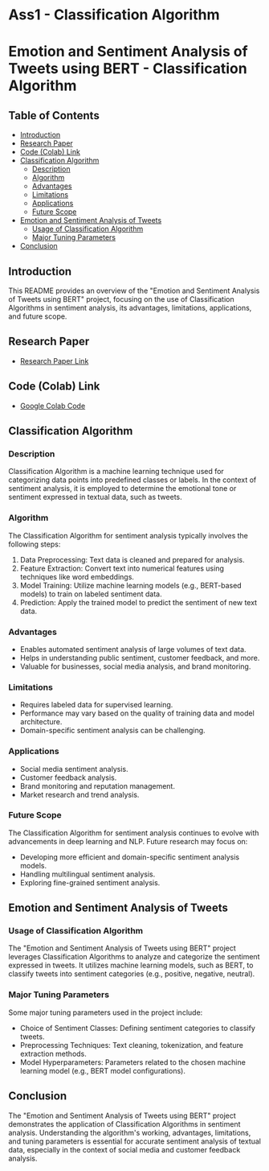 # Ass1 - Classification Algorithm

# Emotion and Sentiment Analysis of Tweets using BERT - Classification Algorithm

## Table of Contents
- [Introduction](#introduction)
- [Research Paper](#research-paper)
- [Code (Colab) Link](#code-colab-link)
- [Classification Algorithm](#classification-algorithm)
  - [Description](#description)
  - [Algorithm](#algorithm)
  - [Advantages](#advantages)
  - [Limitations](#limitations)
  - [Applications](#applications)
  - [Future Scope](#future-scope)
- [Emotion and Sentiment Analysis of Tweets](#emotion-and-sentiment-analysis-of-tweets)
  - [Usage of Classification Algorithm](#usage-of-classification-algorithm)
  - [Major Tuning Parameters](#major-tuning-parameters)
- [Conclusion](#conclusion)

## Introduction
This README provides an overview of the "Emotion and Sentiment Analysis of Tweets using BERT" project, focusing on the use of Classification Algorithms in sentiment analysis, its advantages, limitations, applications, and future scope.

## Research Paper
- [Research Paper Link](https://ceur-ws.org/Vol-2841/DARLI-AP_17.pdf)

## Code (Colab) Link
- [Google Colab Code](https://colab.research.google.com/drive/14aLspmK2MbTUmECW-GvT5M4kQBaAvbKn?usp=sharing)

## Classification Algorithm
### Description
Classification Algorithm is a machine learning technique used for categorizing data points into predefined classes or labels. In the context of sentiment analysis, it is employed to determine the emotional tone or sentiment expressed in textual data, such as tweets.

### Algorithm
The Classification Algorithm for sentiment analysis typically involves the following steps:
1. Data Preprocessing: Text data is cleaned and prepared for analysis.
2. Feature Extraction: Convert text into numerical features using techniques like word embeddings.
3. Model Training: Utilize machine learning models (e.g., BERT-based models) to train on labeled sentiment data.
4. Prediction: Apply the trained model to predict the sentiment of new text data.

### Advantages
- Enables automated sentiment analysis of large volumes of text data.
- Helps in understanding public sentiment, customer feedback, and more.
- Valuable for businesses, social media analysis, and brand monitoring.

### Limitations
- Requires labeled data for supervised learning.
- Performance may vary based on the quality of training data and model architecture.
- Domain-specific sentiment analysis can be challenging.

### Applications
- Social media sentiment analysis.
- Customer feedback analysis.
- Brand monitoring and reputation management.
- Market research and trend analysis.

### Future Scope
The Classification Algorithm for sentiment analysis continues to evolve with advancements in deep learning and NLP. Future research may focus on:
- Developing more efficient and domain-specific sentiment analysis models.
- Handling multilingual sentiment analysis.
- Exploring fine-grained sentiment analysis.

## Emotion and Sentiment Analysis of Tweets
### Usage of Classification Algorithm
The "Emotion and Sentiment Analysis of Tweets using BERT" project leverages Classification Algorithms to analyze and categorize the sentiment expressed in tweets. It utilizes machine learning models, such as BERT, to classify tweets into sentiment categories (e.g., positive, negative, neutral).

### Major Tuning Parameters
Some major tuning parameters used in the project include:
- Choice of Sentiment Classes: Defining sentiment categories to classify tweets.
- Preprocessing Techniques: Text cleaning, tokenization, and feature extraction methods.
- Model Hyperparameters: Parameters related to the chosen machine learning model (e.g., BERT model configurations).

## Conclusion
The "Emotion and Sentiment Analysis of Tweets using BERT" project demonstrates the application of Classification Algorithms in sentiment analysis. Understanding the algorithm's working, advantages, limitations, and tuning parameters is essential for accurate sentiment analysis of textual data, especially in the context of social media and customer feedback analysis.
